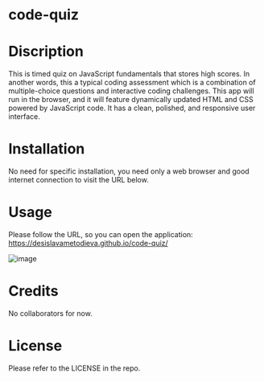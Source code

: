 # code-quiz

# Discription

This is timed quiz on JavaScript fundamentals that stores high scores. In another words, this a typical coding assessment which is a combination of multiple-choice questions and interactive coding challenges. This app will run in the browser, and it will feature dynamically updated HTML and CSS powered by JavaScript code. It has a clean, polished, and responsive user interface.

# Installation

No need for specific installation, you need only a web browser and good internet connection to visit the URL below.

# Usage

Please follow the URL, so you can open the application: https://desislavametodieva.github.io/code-quiz/

![image](https://user-images.githubusercontent.com/82023025/213021319-6c568d7e-7dab-4470-8930-085c21ab7ad4.png)

# Credits

No collaborators for now.

# License

Please refer to the LICENSE in the repo.




